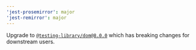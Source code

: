 ```yaml
---
'jest-prosemirror': major
'jest-remirror': major
---
```


Upgrade to [`@testing-library/dom@8.0.0`](https://github.com/testing-library/dom-testing-library/releases/tag/v8.0.0) which has breaking changes for downstream users.
